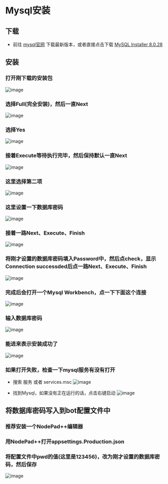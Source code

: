 # Mysql安装

## 下载
- 前往 [mysql官网](https://dev.mysql.com/downloads/installer) 下载最新版本，或者直接点击下载 [MySQL Installer 8.0.28](https://dev.mysql.com/get/Downloads/MySQLInstaller/mysql-installer-community-8.0.28.0.msi)

## 安装

### 打开刚下载的安装包
![image](https://user-images.githubusercontent.com/89188316/161034492-b420439a-f5fb-4bfd-bc3a-d43e63ac9bb5.png)

### 选择Full(完全安装)，然后一直Next
![image](https://user-images.githubusercontent.com/89188316/161034853-96cc6e51-3a71-4621-8b22-1e066ba3b4c1.png)

### 选择Yes
![image](https://user-images.githubusercontent.com/89188316/161035483-5c07bc2a-2b0c-4839-97a0-77872064cb50.png)

### 接着Execute等待执行完毕，然后保持默认一直Next
![image](https://user-images.githubusercontent.com/89188316/161036291-05d4f84d-7d61-470c-b12d-be219bd8e85c.png)

### 这里选择第二项
![image](https://user-images.githubusercontent.com/89188316/161036600-0c7eb97c-5c65-4c9f-880f-09f8a8283869.png)

### 这里设置一下数据库密码
![image](https://user-images.githubusercontent.com/89188316/161037041-b2891423-b1ec-4705-9deb-c94785645760.png)

### 接着一路Next、Execute、Finish
![image](https://user-images.githubusercontent.com/89188316/161037448-f0ff8f57-68a0-4a56-9d40-aef87be72f02.png)

### 将刚才设置的数据库密码填入Password中，然后点check，显示Connection successded后点一路Next、Execute、Finish
![image](https://user-images.githubusercontent.com/89188316/161037965-01a850d5-cc5f-484f-b60f-f8e4cb07a7ed.png)

### 完成后会打开一个Mysql Workbench，点一下下面这个连接
![image](https://user-images.githubusercontent.com/89188316/161039046-bbf3b5de-0d7a-44df-a178-8a4ac53396e7.png)

### 输入数据库密码
![image](https://user-images.githubusercontent.com/89188316/161039376-873eac51-2a37-45a2-ad68-91418f1914b2.png)

### 能进来表示安装成功了
![image](https://user-images.githubusercontent.com/89188316/161039540-72f1b007-4266-40e8-8ab0-8e0df30ef04f.png)

### 如果打开失败，检查一下mysql服务有没有打开
- 搜索 服务 或者 services.msc
![image](https://user-images.githubusercontent.com/89188316/161040329-7fde87a3-4268-47dd-92e4-88059add0170.png)

- 找到Mysql，如果没有正在运行的话，点击右键启动
![image](https://user-images.githubusercontent.com/89188316/161040800-bc413e1d-02e2-4b69-9e78-b823d349b75e.png)

## 将数据库密码写入到bot配置文件中
### 推荐安装一个NodePad++编辑器
### 用NodePad++打开appsettings.Production.json
### 将配置文件中pwd的值(这里是123456)，改为刚才设置的数据库密码，然后保存
![image](https://user-images.githubusercontent.com/89188316/161043245-510c6c00-a2f1-4ed1-864c-f420c4795635.png)


